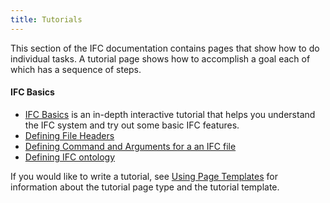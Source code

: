 ```yaml
---
title: Tutorials
---
```


This section of the IFC documentation contains pages that
show how to do individual tasks.
A tutorial page shows how to accomplish a goal each of which has a sequence of steps.

#### IFC Basics

* [IFC Basics](/docs/tutorials/hello-wall) is an in-depth interactive tutorial that helps you understand the IFC system and try out some basic IFC features.
* [Defining File Headers](/docs/tutorials/editing-file-headers/defining-file-headers/)
* [Defining Command and Arguments for a an IFC file](/docs/tutorials/editing-file-headers/defining-commands-file-headers/)
* [Defining IFC ontology](/docs/tutorials/editing-file-headers/defining-ifc-ontology/)

If you would like to write a tutorial, see
[Using Page Templates](/docs/contribute/page-templates/)
for information about the tutorial page type and the tutorial template.